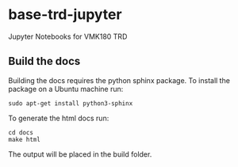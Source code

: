 # base-trd-jupyter

Jupyter Notebooks for VMK180 TRD

## Build the docs

Building the docs requires the python sphinx package. To install the package on
a Ubuntu machine run:
```
sudo apt-get install python3-sphinx
```
To generate the html docs run:
```
cd docs
make html
```
The output will be placed in the build folder.

